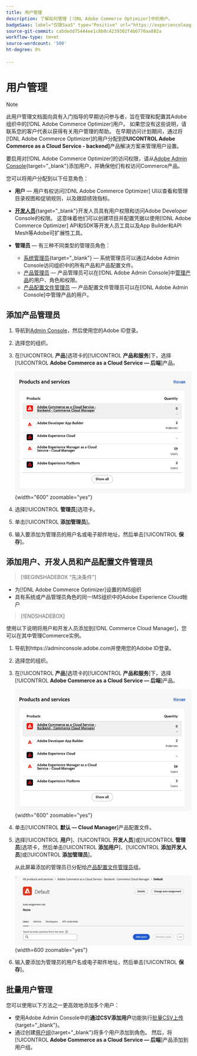 ```yaml
---
title: 用户管理
description: 了解如何管理 [!DNL Adobe Commerce Optimizer]中的用户。
badgeSaas: label="仅限SaaS" type="Positive" url="https://experienceleague.adobe.com/zh-hans/docs/commerce/user-guides/product-solutions" tooltip="仅适用于Adobe Commerce as a Cloud Service和Adobe Commerce Optimizer项目(Adobe管理的SaaS基础架构)。"
source-git-commit: ca5dedd75444ee1c8b0c4239302f4b6770aa882a
workflow-type: tm+mt
source-wordcount: '500'
ht-degree: 0%

---
```


# 用户管理

>[!NOTE]
>
>此用户管理文档面向具有入门指导的早期访问参与者，旨在管理和配置其Adobe组织中的[!DNL Adobe Commerce Optimizer]用户。 如果您没有这些说明，请联系您的客户代表以获得有关用户管理的帮助。 在早期访问计划期间，通过将[!DNL Adobe Commerce Optimizer]的用户分配到&#x200B;**[!UICONTROL Adobe Commerce as a Cloud Service - backend]**&#x200B;产品解决方案来管理用户设置。

要启用对[!DNL Adobe Commerce Optimizer]的访问权限，请从[Adobe Admin Console](https://adminconsole.adobe.com){target="_blank"}添加用户，并确保他们有权访问Commerce产品。

您可以将用户分配到以下任意角色：

* **用户** — 用户有权访问[!DNL Adobe Commerce Optimizer] UI以查看和管理目录视图和促销规则，以及跟踪绩效指标。

* [**开发人员**](https://helpx.adobe.com/cn/enterprise/using/manage-developers.html#Adddevelopers){target="_blank"}开发人员具有用户权限和访问Adobe Developer Console的权限。 这意味着他们可以创建项目并配置凭据以使用[!DNL Adobe Commerce Optimizer] API和SDK等开发人员工具以及App Builder和API Mesh等Adobe可扩展性工具。

* **管理员** — 有三种不同类型的管理员角色：
   * [系统管理员](https://helpx.adobe.com/cn/enterprise/using/admin-roles.html){target="_blank"} — 系统管理员可以通过Adobe Admin Console访问组织中的所有产品和产品配置文件。
   * [产品管理员](#add-a-product-admin) — 产品管理员可以在[!DNL Adobe Admin Console]中[管理产品](#add-users-and-admins)的用户、角色和权限。
   * [产品配置文件管理员](#add-users-developers-and-product-profile-admins) — 产品配置文件管理员可以在[!DNL Adobe Admin Console]中管理产品的用户。

## 添加产品管理员

1. 导航到[Admin Console](https://adminconsole.adobe.com)，然后使用您的Adobe ID登录。

1. 选择您的组织。

1. 在&#x200B;[!UICONTROL **产品**]&#x200B;选项卡的&#x200B;[!UICONTROL **产品和服务**]&#x200B;下，选择&#x200B;[!UICONTROL **Adobe Commerce as a Cloud Service — 后端**]&#x200B;产品。

   ![选择产品](../cloud-service/assets/backend.png){width="600" zoomable="yes"}

1. 选择&#x200B;[!UICONTROL **管理员**]&#x200B;选项卡。

1. 单击&#x200B;[!UICONTROL **添加管理员**]。

1. 输入要添加为管理员的用户名或电子邮件地址，然后单击&#x200B;[!UICONTROL **保存**]。

## 添加用户、开发人员和产品配置文件管理员

>[!BEGINSHADEBOX “先决条件”]
* 为[!DNL Adobe Commerce Optimizer]设置的IMS组织
* 具有系统或产品管理员角色的同一IMS组织中的Adobe Experience Cloud帐户
>[!ENDSHADEBOX]

使用以下说明将用户和开发人员添加到[!DNL Commerce Cloud Manager]，您可以在其中管理Commerce实例。

1. 导航到https://adminconsole.adobe.com并使用您的Adobe ID登录。

1. 选择您的组织。

1. 在&#x200B;[!UICONTROL **产品**]&#x200B;选项卡的&#x200B;[!UICONTROL **产品和服务**]&#x200B;下，选择&#x200B;[!UICONTROL **Adobe Commerce as a Cloud Service — 后端**]&#x200B;产品。

   ![选择产品](../cloud-service/assets/backend.png){width="600" zoomable="yes"}

1. 单击&#x200B;[!UICONTROL **默认 — Cloud Manager**]&#x200B;产品配置文件。

1. 选择&#x200B;[!UICONTROL **用户**]、[!UICONTROL **开发人员**]&#x200B;或&#x200B;[!UICONTROL **管理员**]&#x200B;选项卡，然后单击&#x200B;[!UICONTROL **添加用户**]、[!UICONTROL **添加开发人员**]&#x200B;或&#x200B;[!UICONTROL **添加管理员**]。

   从此屏幕添加的管理员已分配给[产品配置文件管理员](#understanding-roles)组。

   ![选项卡选择](../cloud-service/assets/tab-select.png){width=600 zoomable="yes"}

1. 输入要添加为管理员的用户名或电子邮件地址，然后单击&#x200B;[!UICONTROL **保存**]。

## 批量用户管理

您可以使用以下方法之一更高效地添加多个用户：

* 使用Adobe Admin Console中的&#x200B;**通过CSV添加用户**&#x200B;功能执行[批量CSV上传](https://helpx.adobe.com/cn/enterprise/using/bulk-upload-users.html){target="_blank"}。
* 通过创建[用户组](https://helpx.adobe.com/cn/enterprise/using/user-groups.html){target="_blank"}将多个用户添加到角色。 然后，将&#x200B;[!UICONTROL **Adobe Commerce as a Cloud Service — 后端**]&#x200B;产品添加到用户组。

